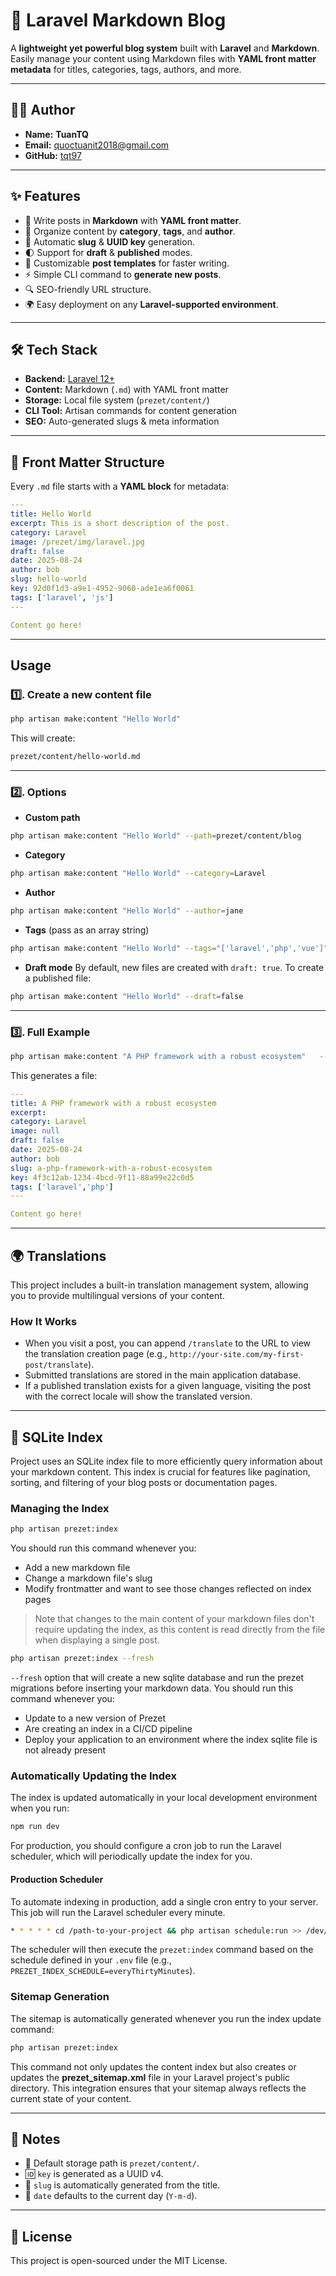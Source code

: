 # 🚀 Laravel Markdown Blog

A **lightweight yet powerful blog system** built with **Laravel** and **Markdown**.
Easily manage your content using Markdown files with **YAML front matter metadata** for titles, categories, tags, authors, and more.

---

## 👨‍💻 Author

- **Name:** **TuanTQ**
- **Email:** <quoctuanit2018@gmail.com>
- **GitHub:** [tqt97](https://github.com/tqt97)

---

## ✨ Features

- 📝 Write posts in **Markdown** with **YAML front matter**.
- 📂 Organize content by **category**, **tags**, and **author**.
- 🔑 Automatic **slug** & **UUID key** generation.
- 🌓 Support for **draft** & **published** modes.
- 🎨 Customizable **post templates** for faster writing.
- ⚡ Simple CLI command to **generate new posts**.
- 🔍 SEO-friendly URL structure.
- 🌍 Easy deployment on any **Laravel-supported environment**.

---

## 🛠 Tech Stack

- **Backend:** [Laravel 12+](https://laravel.com/)
- **Content:** Markdown (`.md`) with YAML front matter
- **Storage:** Local file system (`prezet/content/`)
- **CLI Tool:** Artisan commands for content generation
- **SEO:** Auto-generated slugs & meta information

---

## 📑 Front Matter Structure

Every `.md` file starts with a **YAML block** for metadata:

```yaml
---
title: Hello World
excerpt: This is a short description of the post.
category: Laravel
image: /prezet/img/laravel.jpg
draft: false
date: 2025-08-24
author: bob
slug: hello-world
key: 92d0f1d3-a9e1-4952-9060-ade1ea6f0061
tags: ['laravel', 'js']
---

Content go here!
```

---

## Usage

### 1️⃣. Create a new content file

```bash
php artisan make:content "Hello World"
```

This will create:

```md
prezet/content/hello-world.md
```

---

### 2️⃣. Options

- **Custom path**

```bash
php artisan make:content "Hello World" --path=prezet/content/blog
```

- **Category**

```bash
php artisan make:content "Hello World" --category=Laravel
```

- **Author**

```bash
php artisan make:content "Hello World" --author=jane
```

- **Tags** (pass as an array string)

```bash
php artisan make:content "Hello World" --tags="['laravel','php','vue']"
```

- **Draft mode**
By default, new files are created with `draft: true`.
To create a published file:

```bash
php artisan make:content "Hello World" --draft=false
```

---

### 3️⃣. Full Example

```bash
php artisan make:content "A PHP framework with a robust ecosystem"   --path=prezet/content/frameworks   --category=Laravel   --author=bob   --tags="['laravel','php']"   --draft=false
```

This generates a file:

```yaml
---
title: A PHP framework with a robust ecosystem
excerpt:
category: Laravel
image: null
draft: false
date: 2025-08-24
author: bob
slug: a-php-framework-with-a-robust-ecosystem
key: 4f3c12ab-1234-4bcd-9f11-88a99e22c0d5
tags: ['laravel','php']
---

Content go here!
```

---

## 🌍 Translations

This project includes a built-in translation management system, allowing you to provide multilingual versions of your content.

### How It Works

- When you visit a post, you can append `/translate` to the URL to view the translation creation page (e.g., `http://your-site.com/my-first-post/translate`).
- Submitted translations are stored in the main application database.
- If a published translation exists for a given language, visiting the post with the correct locale will show the translated version.

---

## 🔄 SQLite Index

Project uses an SQLite index file to more efficiently query information about your markdown content. This index is crucial for features like pagination, sorting, and filtering of your blog posts or documentation pages.

### Managing the Index

```bash
php artisan prezet:index
```

You should run this command whenever you:

- Add a new markdown file
- Change a markdown file's slug
- Modify frontmatter and want to see those changes reflected on index pages

>Note that changes to the main content of your markdown files don't require updating the index, as this content is read directly from the file when displaying a single post.

```bash
php artisan prezet:index --fresh
```

`--fresh` option that will create a new sqlite database and run the prezet migrations before inserting your markdown data. You should run this command whenever you:

- Update to a new version of Prezet
- Are creating an index in a CI/CD pipeline
- Deploy your application to an environment where the index sqlite file is not already present

### Automatically Updating the Index

The index is updated automatically in your local development environment when you run:

```bash
npm run dev
```

For production, you should configure a cron job to run the Laravel scheduler, which will periodically update the index for you.

#### Production Scheduler

To automate indexing in production, add a single cron entry to your server. This job will run the Laravel scheduler every minute.

```bash
* * * * * cd /path-to-your-project && php artisan schedule:run >> /dev/null 2>&1
```

The scheduler will then execute the `prezet:index` command based on the schedule defined in your `.env` file (e.g., `PREZET_INDEX_SCHEDULE=everyThirtyMinutes`).

### Sitemap Generation

The sitemap is automatically generated whenever you run the index update command:

```bash
php artisan prezet:index
```

This command not only updates the content index but also creates or updates the **prezet_sitemap.xml** file in your Laravel project's public directory. This integration ensures that your sitemap always reflects the current state of your content.

---

## 📌 Notes

- 📂 Default storage path is `prezet/content/`.
- 🆔 `key` is generated as a UUID v4.
- 📝 `slug` is automatically generated from the title.
- 📅 `date` defaults to the current day (`Y-m-d`).

---

## 📜 License

This project is open-sourced under the MIT License.
